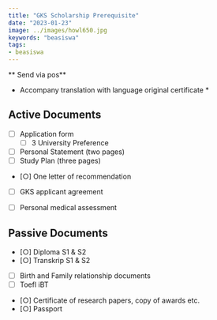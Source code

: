 ```yaml
---
title: "GKS Scholarship Prerequisite"
date: "2023-01-23"
image: ../images/howl650.jpg
keywords: "beasiswa"
tags:
- beasiswa
---
```

** Send via pos**
* Accompany translation with language original certificate *
## Active Documents
- [ ] Application form
    - [ ] 3 University Preference
- [ ] Personal Statement (two pages)
- [ ] Study Plan (three pages)
- [○] One letter of recommendation
- [ ] GKS applicant agreement
- [ ] Personal medical assessment


## Passive Documents
- [○] Diploma S1 & S2
- [○] Transkrip S1 & S2
- [ ] Birth and Family relationship documents
- [ ] Toefl iBT
- [○] Certificate of research papers, copy of awards etc.
- [○] Passport
